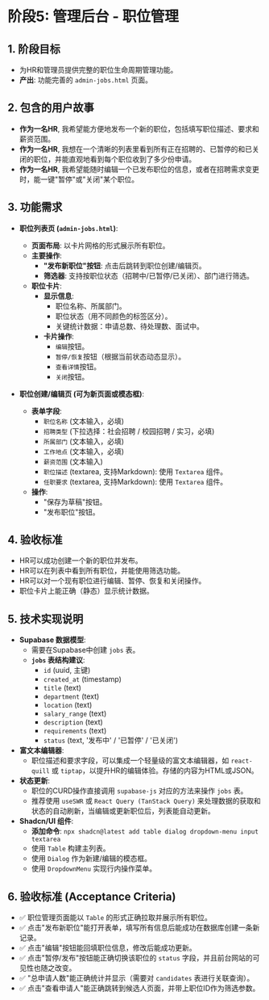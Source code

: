 # 阶段5: 管理后台 - 职位管理

## 1. 阶段目标
- 为HR和管理员提供完整的职位生命周期管理功能。
- **产出**: 功能完善的 `admin-jobs.html` 页面。

## 2. 包含的用户故事
- **作为一名HR**, 我希望能方便地发布一个新的职位，包括填写职位描述、要求和薪资范围。
- **作为一名HR**, 我想在一个清晰的列表里看到所有正在招聘的、已暂停的和已关闭的职位，并能直观地看到每个职位收到了多少份申请。
- **作为一名HR**, 我希望能随时编辑一个已发布职位的信息，或者在招聘需求变更时，能一键"暂停"或"关闭"某个职位。

## 3. 功能需求
- **职位列表页 (`admin-jobs.html`)**:
    - **页面布局**: 以卡片网格的形式展示所有职位。
    - **主要操作**:
        - **"发布新职位"按钮**: 点击后跳转到职位创建/编辑页。
        - **筛选器**: 支持按职位状态（招聘中/已暂停/已关闭）、部门进行筛选。
    - **职位卡片**:
        - **显示信息**:
            - 职位名称、所属部门。
            - 职位状态（用不同颜色的标签区分）。
            - 关键统计数据：申请总数、待处理数、面试中。
        - **卡片操作**:
            - `编辑`按钮。
            - `暂停/恢复`按钮（根据当前状态动态显示）。
            - `查看详情`按钮。
            - `关闭`按钮。

- **职位创建/编辑页 (可为新页面或模态框)**:
    - **表单字段**:
        - `职位名称` (文本输入，必填)
        - `招聘类型` (下拉选择：社会招聘 / 校园招聘 / 实习，必填)
        - `所属部门` (文本输入，必填)
        - `工作地点` (文本输入，必填)
        - `薪资范围` (文本输入)
        - `职位描述` (textarea, 支持Markdown): 使用 `Textarea` 组件。
        - `任职要求` (textarea, 支持Markdown): 使用 `Textarea` 组件。
    - **操作**:
        - "保存为草稿"按钮。
        - "发布职位"按钮。

## 4. 验收标准
- HR可以成功创建一个新的职位并发布。
- HR可以在列表中看到所有职位，并能使用筛选功能。
- HR可以对一个现有职位进行编辑、暂停、恢复和关闭操作。
- 职位卡片上能正确（静态）显示统计数据。

## 5. 技术实现说明
- **Supabase 数据模型**:
    - 需要在Supabase中创建 `jobs` 表。
    - **`jobs` 表结构建议**:
        - `id` (uuid, 主键)
        - `created_at` (timestamp)
        - `title` (text)
        - `department` (text)
        - `location` (text)
        - `salary_range` (text)
        - `description` (text)
        - `requirements` (text)
        - `status` (text, '发布中' / '已暂停' / '已关闭')
- **富文本编辑器**:
    - 职位描述和要求字段，可以集成一个轻量级的富文本编辑器，如 `react-quill` 或 `tiptap`，以提升HR的编辑体验。存储的内容为HTML或JSON。
- **状态更新**:
    - 职位的CURD操作直接调用 `supabase-js` 对应的方法来操作 `jobs` 表。
    - 推荐使用 `useSWR` 或 `React Query (TanStack Query)` 来处理数据的获取和状态的自动刷新，当编辑或更新职位后，列表能自动更新。
- **Shadcn/UI 组件**:
    - **添加命令**: `npx shadcn@latest add table dialog dropdown-menu input textarea`
    - 使用 `Table` 构建主列表。
    - 使用 `Dialog` 作为新建/编辑的模态框。
    - 使用 `DropdownMenu` 实现行内操作菜单。

## 6. 验收标准 (Acceptance Criteria)
- ✅ 职位管理页面能以 `Table` 的形式正确拉取并展示所有职位。
- ✅ 点击"发布新职位"能打开表单，填写所有信息后能成功在数据库创建一条新记录。
- ✅ 点击"编辑"按钮能回填职位信息，修改后能成功更新。
- ✅ 点击"暂停/发布"按钮能正确切换该职位的 `status` 字段，并且前台网站的可见性也随之改变。
- ✅ "总申请人数"能正确统计并显示（需要对 `candidates` 表进行关联查询）。
- ✅ 点击"查看申请人"能正确跳转到候选人页面，并带上职位ID作为筛选参数。 